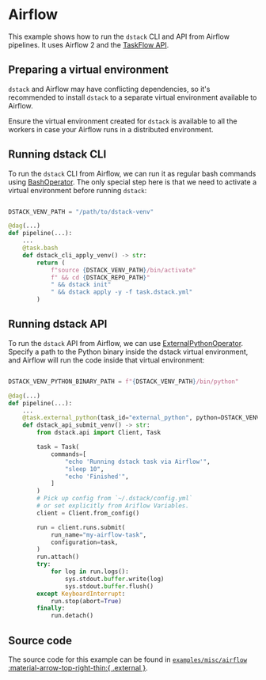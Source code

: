 # Airflow

This example shows how to run the `dstack` CLI and API from Airflow pipelines.
It uses Airflow 2 and the [TaskFlow API](https://airflow.apache.org/docs/apache-airflow/stable/tutorial/taskflow.html).

## Preparing a virtual environment

`dstack` and Airflow may have conflicting dependencies, so it's recommended to install
`dstack` to a separate virtual environment available to Airflow.

Ensure the virtual environment created for `dstack` is
available to all the workers in case your Airflow runs in a distributed environment.

## Running dstack CLI

To run the `dstack` CLI from Airflow,
we can run it as regular bash commands using [BashOperator](https://airflow.apache.org/docs/apache-airflow/stable/howto/operator/bash.html).
The only special step here is that we need to activate a virtual environment before running `dstack`:

```python

DSTACK_VENV_PATH = "/path/to/dstack-venv"

@dag(...)
def pipeline(...):
    ...
    @task.bash
    def dstack_cli_apply_venv() -> str:
        return (
            f"source {DSTACK_VENV_PATH}/bin/activate"
            f" && cd {DSTACK_REPO_PATH}"
            " && dstack init"
            " && dstack apply -y -f task.dstack.yml"
        )
```

## Running dstack API

To run the `dstack` API from Airflow, we can use [ExternalPythonOperator](https://airflow.apache.org/docs/apache-airflow/stable/howto/operator/python.html#externalpythonoperator). Specify a path to the Python binary inside the dstack virtual environment, and
Airflow will run the code inside that virtual environment:

```python

DSTACK_VENV_PYTHON_BINARY_PATH = f"{DSTACK_VENV_PATH}/bin/python"

@dag(...)
def pipeline(...):
    ...
    @task.external_python(task_id="external_python", python=DSTACK_VENV_PYTHON_BINARY_PATH)
    def dstack_api_submit_venv() -> str:
        from dstack.api import Client, Task

        task = Task(
            commands=[
                "echo 'Running dstack task via Airflow'",
                "sleep 10",
                "echo 'Finished'",
            ]
        )
        # Pick up config from `~/.dstack/config.yml`
        # or set explicitly from Ariflow Variables.
        client = Client.from_config()

        run = client.runs.submit(
            run_name="my-airflow-task",
            configuration=task,
        )
        run.attach()
        try:
            for log in run.logs():
                sys.stdout.buffer.write(log)
                sys.stdout.buffer.flush()
        except KeyboardInterrupt:
            run.stop(abort=True)
        finally:
            run.detach()
```

## Source code

The source code for this example can be found in 
[`examples/misc/airflow` :material-arrow-top-right-thin:{ .external }](https://github.com/dstackai/dstack/blob/master/examples/misc/airflow).
